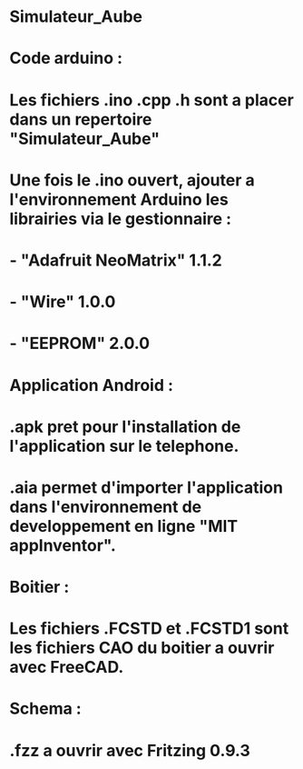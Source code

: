 # Simulateur_Aube

# 
# Code arduino : 
# Les fichiers .ino .cpp .h sont a placer dans un repertoire "Simulateur_Aube"
# Une fois le .ino ouvert, ajouter a l'environnement Arduino les librairies via le gestionnaire : 
#       - "Adafruit NeoMatrix" 1.1.2
#       - "Wire" 1.0.0
#       - "EEPROM" 2.0.0
#
# Application Android : 
# .apk pret pour l'installation de l'application sur le telephone.
# .aia permet d'importer l'application dans l'environnement de developpement en ligne "MIT appInventor".
# 
# Boitier : 
# Les fichiers .FCSTD et .FCSTD1 sont les fichiers CAO du boitier a ouvrir avec FreeCAD.
#
# Schema : 
# .fzz a ouvrir avec Fritzing 0.9.3
